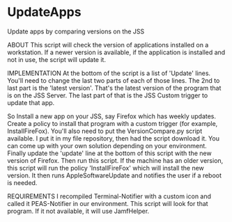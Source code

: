 # UpdateApps
Update apps by comparing versions on the JSS

ABOUT
This script will check the version of applications installed on a workstation.  If a newer version is available, if the application is installed and not in use, the script will update it.  

IMPLEMENTATION
At the bottom of the script is a list of 'Update' lines.  You'll need to change the last two parts of each of those lines.  The 2nd to last part is the 'latest version'.  That's the latest version of the program that is on the JSS Server.  The last part of that is the JSS Custom trigger to update that app.  

So Install a new app on your JSS, say Firefox which has weekly updates.  Create a policy to install that program with a custom trigger (for example, InstallFireFox).  You'll also need to put the VersionCompare.py script available.  I put it in my file repository, then had the script download it.  You can come up with your own solution depending on your environment.  Finally update the 'update' line at the bottom of this script with the new version of Firefox.  Then run this script.  If the machine has an older version, this script will run the policy 'InstallFireFox' which will install the new version.  It then runs AppleSoftwareUpdate and notifies the user if a reboot is needed.  

REQUIREMENTS
I recompiled Terminal-Notifier with a custom icon and called it PEAS-Notifier in our environment.  This script will look for that program.  If it not available, it will use JamfHelper.  
